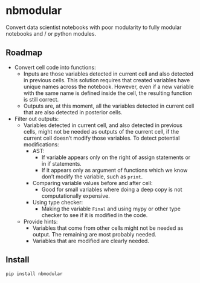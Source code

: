 nbmodular
================

<!-- WARNING: THIS FILE WAS AUTOGENERATED! DO NOT EDIT! -->

Convert data scientist notebooks with poor modularity to fully modular
notebooks and / or python modules.

## Roadmap

- Convert cell code into functions:
  - Inputs are those variables detected in current cell and also
    detected in previous cells. This solution requires that created
    variables have unique names across the notebook. However, even if a
    new variable with the same name is defined inside the cell, the
    resulting function is still correct.
  - Outputs are, at this moment, all the variables detected in current
    cell that are also detected in posterior cells.
- Filter out outputs:
  - Variables detected in current cell, and also detected in previous
    cells, might not be needed as outputs of the current cell, if the
    current cell doesn’t modify those variables. To detect potential
    modifications:
    - AST:
      - If variable appears only on the right of assign statements or in
        if statements.
      - If it appears only as argument of functions which we know don’t
        modify the variable, such as `print`.
    - Comparing variable values before and after cell:
      - Good for small variables where doing a deep copy is not
        computationally expensive.
    - Using type checker:
      - Making the variable `Final` and using mypy or other type checker
        to see if it is modified in the code.
  - Provide hints:
    - Variables that come from other cells might not be needed as
      output. The remaining are most probably needed.
    - Variables that are modified are clearly needed.

## Install

``` sh
pip install nbmodular
```
